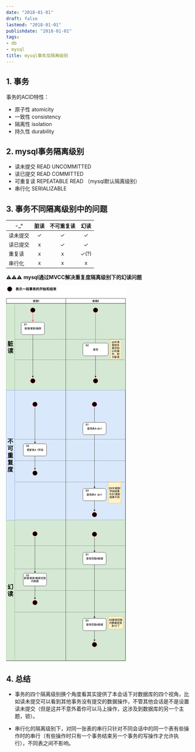 ```yaml
---
date: "2018-01-01"
draft: false
lastmod: "2018-01-01"
publishdate: "2018-01-01"
tags:
- db
- mysql
title: mysql事务及隔离级别
---
```


## 1. 事务
事务的ACID特性：
* 原子性 atomicity
* 一致性 consistency
* 隔离性 isolation
* 持久性 durability

## 2. mysql事务隔离级别
* 读未提交 READ UNCOMMITTED
* 读已提交 READ COMMITTED
* 可重复读 REPEATABLE READ （mysql默认隔离级别）
* 串行化 SERIALIZABLE

## 3. 事务不同隔离级别中的问题

|      -_^     | 脏读        | 不可重复读 | 幻读 |
| --------- | :----------:|:---------:|:-----:| 
| 读未提交      | ✓         | ✓        |   ✓    | 
| 读已提交      | x         | ✓        |    ✓   |
| 重复读       | x         | x        |     ✓(?)  |
| 串行化       | x         | x       |    x   |

⚠️⚠️⚠️ **mysql通过MVCC解决重复度隔离级别下的幻读问题**

![transaction-issue](../../../picture/transaction-issue.png)

## 4. 总结
* 事务的四个隔离级别换个角度看其实提供了本会话下对数据库的四个视角，比如读未提交可以看到其他事务没有提交的数据操作，不管其他会话是不是设置读未提交（但是这并不意外着你可以马上操作，这涉及到数据库的另一个主题，锁）。

* 串行化的隔离级别下，对同一张表的串行只针对不同会话中的同一个表有些操作时的串行（有些操作时只有一个事务结束另一个事务的写操作才允许执行），不同表之间不影响。
